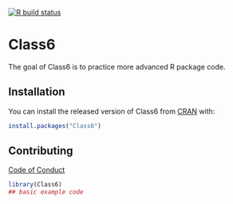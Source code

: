 
[![R build status](https://github.com/benmarwick/tests/workflows/R-CMD-check/badge.svg)](https://github.com/zacharyfgarcia/DATA-598-WI20-week-7/blob/master/tests/testthat/test-hello.R)

# Class6

<!-- badges: start -->
<!-- badges: end -->

The goal of Class6 is to practice more advanced R package code. 

## Installation

You can install the released version of Class6 from [CRAN](https://CRAN.R-project.org) with:

``` r
install.packages("Class6")
```

## Contributing
[Code of Conduct](https://github.com/zacharyfgarcia/DATA-598-WI20-week-7/blob/master/CODE_OF_CONDUCT.md)

``` r
library(Class6)
## basic example code
```

